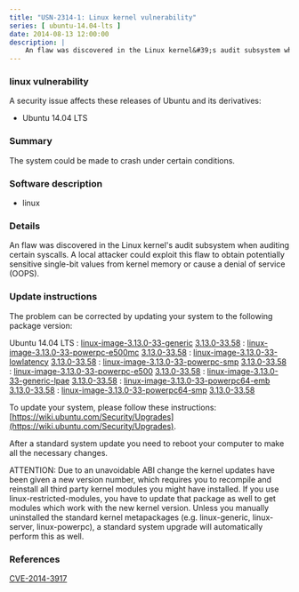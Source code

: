 ```yaml
---
title: "USN-2314-1: Linux kernel vulnerability"
series: [ ubuntu-14.04-lts ]
date: 2014-08-13 12:00:00
description: |
    An flaw was discovered in the Linux kernel&#39;s audit subsystem when auditing certain syscalls. A local attacker could exploit this flaw to obtain potentially sensitive single-bit values from kernel memory or cause a denial of service (OOPS). 
--- 
```

 
### linux vulnerability

A security issue affects these releases of Ubuntu and its derivatives:

* Ubuntu 14.04 LTS

### Summary

The system could be made to crash under certain conditions. 

### Software description

* linux 

### Details

An flaw was discovered in the Linux kernel&#39;s audit subsystem when auditing certain syscalls. A local attacker could exploit this flaw to obtain potentially sensitive single-bit values from kernel memory or cause a denial of service (OOPS). 

### Update instructions

The problem can be corrected by updating your system to the following package version:

Ubuntu 14.04 LTS
 : [linux-image-3.13.0-33-generic](https://launchpad.net/ubuntu/+source/linux) <span> [3.13.0-33.58](https://launchpad.net/ubuntu/+source/linux/3.13.0-33.58) </span> 
 : [linux-image-3.13.0-33-powerpc-e500mc](https://launchpad.net/ubuntu/+source/linux) <span> [3.13.0-33.58](https://launchpad.net/ubuntu/+source/linux/3.13.0-33.58) </span> 
 : [linux-image-3.13.0-33-lowlatency](https://launchpad.net/ubuntu/+source/linux) <span> [3.13.0-33.58](https://launchpad.net/ubuntu/+source/linux/3.13.0-33.58) </span> 
 : [linux-image-3.13.0-33-powerpc-smp](https://launchpad.net/ubuntu/+source/linux) <span> [3.13.0-33.58](https://launchpad.net/ubuntu/+source/linux/3.13.0-33.58) </span> 
 : [linux-image-3.13.0-33-powerpc-e500](https://launchpad.net/ubuntu/+source/linux) <span> [3.13.0-33.58](https://launchpad.net/ubuntu/+source/linux/3.13.0-33.58) </span> 
 : [linux-image-3.13.0-33-generic-lpae](https://launchpad.net/ubuntu/+source/linux) <span> [3.13.0-33.58](https://launchpad.net/ubuntu/+source/linux/3.13.0-33.58) </span> 
 : [linux-image-3.13.0-33-powerpc64-emb](https://launchpad.net/ubuntu/+source/linux) <span> [3.13.0-33.58](https://launchpad.net/ubuntu/+source/linux/3.13.0-33.58) </span> 
 : [linux-image-3.13.0-33-powerpc64-smp](https://launchpad.net/ubuntu/+source/linux) <span> [3.13.0-33.58](https://launchpad.net/ubuntu/+source/linux/3.13.0-33.58) </span> 

To update your system, please follow these instructions: [https://wiki.ubuntu.com/Security/Upgrades](https://wiki.ubuntu.com/Security/Upgrades).

After a standard system update you need to reboot your computer to make all the necessary changes.

ATTENTION: Due to an unavoidable ABI change the kernel updates have been given a new version number, which requires you to recompile and reinstall all third party kernel modules you might have installed. If you use linux-restricted-modules, you have to update that package as well to get modules which work with the new kernel version. Unless you manually uninstalled the standard kernel metapackages (e.g. linux-generic, linux-server, linux-powerpc), a standard system upgrade will automatically perform this as well. 

### References

 [CVE-2014-3917](http://people.ubuntu.com/~ubuntu-security/cve/CVE-2014-3917)
 
